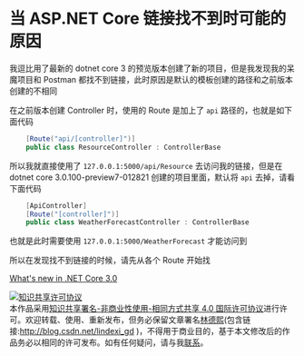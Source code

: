 # 当 ASP.NET Core 链接找不到时可能的原因

我逗比用了最新的 dotnet core 3 的预览版本创建了新的项目，但是我发现我的呆魔项目和 Postman 都找不到链接，此时原因是默认的模板创建的路径和之前版本创建的不相同

<!--more-->
<!-- csdn -->

在之前版本创建 Controller 时，使用的 Route 是加上了 `api` 路径的，也就是如下面代码

```csharp
    [Route("api/[controller]")]
    public class ResourceController : ControllerBase
```

所以我就直接使用了 `127.0.0.1:5000/api/Resource` 去访问我的链接，但是在 dotnet core 3.0.100-preview7-012821 创建的项目里面，默认将 `api` 去掉，请看下面代码

```csharp
    [ApiController]
    [Route("[controller]")]
    public class WeatherForecastController : ControllerBase
```

也就是此时需要使用 `127.0.0.1:5000/WeatherForecast` 才能访问到

所以在发现找不到链接的时候，请先从各个 Route 开始找

[What's new in .NET Core 3.0](https://docs.microsoft.com/en-us/dotnet/core/whats-new/dotnet-core-3-0 )

<a rel="license" href="http://creativecommons.org/licenses/by-nc-sa/4.0/"><img alt="知识共享许可协议" style="border-width:0" src="https://licensebuttons.net/l/by-nc-sa/4.0/88x31.png" /></a><br />本作品采用<a rel="license" href="http://creativecommons.org/licenses/by-nc-sa/4.0/">知识共享署名-非商业性使用-相同方式共享 4.0 国际许可协议</a>进行许可。欢迎转载、使用、重新发布，但务必保留文章署名[林德熙](http://blog.csdn.net/lindexi_gd)(包含链接:http://blog.csdn.net/lindexi_gd )，不得用于商业目的，基于本文修改后的作品务必以相同的许可发布。如有任何疑问，请与我[联系](mailto:lindexi_gd@163.com)。
